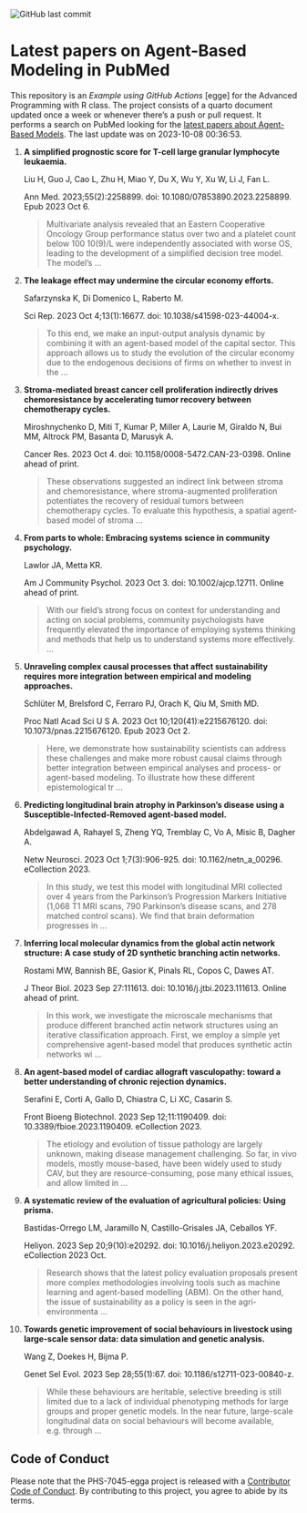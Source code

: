 ![GitHub last
commit](https://img.shields.io/github/last-commit/UofUEpiBio/PHS-7045-egga.png)

# Latest papers on Agent-Based Modeling in PubMed

This repository is an *Example using GitHub Actions* \[egge\] for the
Advanced Programming with R class. The project consists of a quarto
document updated once a week or whenever there’s a push or pull request.
It performs a search on PubMed looking for the <a
href="https://pubmed.ncbi.nlm.nih.gov/?term=agent-based+model&amp;sort=date"
target="_blank">latest papers about Agent-Based Models</a>. The last
update was on 2023-10-08 00:36:53.

<div class="cell">

</div>

1.  **A simplified prognostic score for T-cell large granular lymphocyte
    leukaemia.**

    Liu H, Guo J, Cao L, Zhu H, Miao Y, Du X, Wu Y, Xu W, Li J, Fan L.

    Ann Med. 2023;55(2):2258899. doi: 10.1080/07853890.2023.2258899.
    Epub 2023 Oct 6.

    > Multivariate analysis revealed that an Eastern Cooperative
    > Oncology Group performance status over two and a platelet count
    > below 100 10(9)/L were independently associated with worse OS,
    > leading to the development of a simplified decision tree model.
    > The model’s …

2.  **The leakage effect may undermine the circular economy efforts.**

    Safarzynska K, Di Domenico L, Raberto M.

    Sci Rep. 2023 Oct 4;13(1):16677. doi: 10.1038/s41598-023-44004-x.

    > To this end, we make an input-output analysis dynamic by combining
    > it with an agent-based model of the capital sector. This approach
    > allows us to study the evolution of the circular economy due to
    > the endogenous decisions of firms on whether to invest in the …

3.  **Stroma-mediated breast cancer cell proliferation indirectly drives
    chemoresistance by accelerating tumor recovery between chemotherapy
    cycles.**

    Miroshnychenko D, Miti T, Kumar P, Miller A, Laurie M, Giraldo N,
    Bui MM, Altrock PM, Basanta D, Marusyk A.

    Cancer Res. 2023 Oct 4. doi: 10.1158/0008-5472.CAN-23-0398. Online
    ahead of print.

    > These observations suggested an indirect link between stroma and
    > chemoresistance, where stroma-augmented proliferation potentiates
    > the recovery of residual tumors between chemotherapy cycles. To
    > evaluate this hypothesis, a spatial agent-based model of stroma …

4.  **From parts to whole: Embracing systems science in community
    psychology.**

    Lawlor JA, Metta KR.

    Am J Community Psychol. 2023 Oct 3. doi: 10.1002/ajcp.12711. Online
    ahead of print.

    > With our field’s strong focus on context for understanding and
    > acting on social problems, community psychologists have frequently
    > elevated the importance of employing systems thinking and methods
    > that help us to understand systems more effectively. …

5.  **Unraveling complex causal processes that affect sustainability
    requires more integration between empirical and modeling
    approaches.**

    Schlüter M, Brelsford C, Ferraro PJ, Orach K, Qiu M, Smith MD.

    Proc Natl Acad Sci U S A. 2023 Oct 10;120(41):e2215676120. doi:
    10.1073/pnas.2215676120. Epub 2023 Oct 2.

    > Here, we demonstrate how sustainability scientists can address
    > these challenges and make more robust causal claims through better
    > integration between empirical analyses and process- or agent-based
    > modeling. To illustrate how these different epistemological tr …

6.  **Predicting longitudinal brain atrophy in Parkinson’s disease using
    a Susceptible-Infected-Removed agent-based model.**

    Abdelgawad A, Rahayel S, Zheng YQ, Tremblay C, Vo A, Misic B, Dagher
    A.

    Netw Neurosci. 2023 Oct 1;7(3):906-925. doi: 10.1162/netn_a\_00296.
    eCollection 2023.

    > In this study, we test this model with longitudinal MRI collected
    > over 4 years from the Parkinson’s Progression Markers Initiative
    > (1,068 T1 MRI scans, 790 Parkinson’s disease scans, and 278
    > matched control scans). We find that brain deformation progresses
    > in …

7.  **Inferring local molecular dynamics from the global actin network
    structure: A case study of 2D synthetic branching actin networks.**

    Rostami MW, Bannish BE, Gasior K, Pinals RL, Copos C, Dawes AT.

    J Theor Biol. 2023 Sep 27:111613. doi: 10.1016/j.jtbi.2023.111613.
    Online ahead of print.

    > In this work, we investigate the microscale mechanisms that
    > produce different branched actin network structures using an
    > iterative classification approach. First, we employ a simple yet
    > comprehensive agent-based model that produces synthetic actin
    > networks wi …

8.  **An agent-based model of cardiac allograft vasculopathy: toward a
    better understanding of chronic rejection dynamics.**

    Serafini E, Corti A, Gallo D, Chiastra C, Li XC, Casarin S.

    Front Bioeng Biotechnol. 2023 Sep 12;11:1190409. doi:
    10.3389/fbioe.2023.1190409. eCollection 2023.

    > The etiology and evolution of tissue pathology are largely
    > unknown, making disease management challenging. So far, in vivo
    > models, mostly mouse-based, have been widely used to study CAV,
    > but they are resource-consuming, pose many ethical issues, and
    > allow limited in …

9.  **A systematic review of the evaluation of agricultural policies:
    Using prisma.**

    Bastidas-Orrego LM, Jaramillo N, Castillo-Grisales JA, Ceballos YF.

    Heliyon. 2023 Sep 20;9(10):e20292. doi:
    10.1016/j.heliyon.2023.e20292. eCollection 2023 Oct.

    > Research shows that the latest policy evaluation proposals present
    > more complex methodologies involving tools such as machine
    > learning and agent-based modelling (ABM). On the other hand, the
    > issue of sustainability as a policy is seen in the
    > agri-environmenta …

10. **Towards genetic improvement of social behaviours in livestock
    using large-scale sensor data: data simulation and genetic
    analysis.**

    Wang Z, Doekes H, Bijma P.

    Genet Sel Evol. 2023 Sep 28;55(1):67. doi:
    10.1186/s12711-023-00840-z.

    > While these behaviours are heritable, selective breeding is still
    > limited due to a lack of individual phenotyping methods for large
    > groups and proper genetic models. In the near future, large-scale
    > longitudinal data on social behaviours will become available,
    > e.g. through …

## Code of Conduct

Please note that the PHS-7045-egga project is released with a
[Contributor Code of
Conduct](https://contributor-covenant.org/version/2/1/CODE_OF_CONDUCT.html).
By contributing to this project, you agree to abide by its terms.
